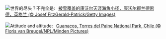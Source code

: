 ![](https://www.bing.com/th?id=OHR.CornwallSnow_ZH-CN8407245245_UHD.jpg&w=1000)世界的尽头？不完全是:&nbsp;&ensp;[被雪覆盖的康沃尔天涯海角小径，康沃尔郡兰德恩德，英格兰 (© Josef FitzGerald-Patrick/Getty Images)](https://www.bing.com/th?id=OHR.CornwallSnow_ZH-CN8407245245_UHD.jpg)
<br><br/>
![](https://www.bing.com/th?id=OHR.GuanacosChile_EN-US8209106662_UHD.jpg&w=1000)Attitude and altitude:&nbsp;&ensp;[Guanacos, Torres del Paine National Park, Chile (© Floris van Breugel/NPL/Minden Pictures)](https://www.bing.com/th?id=OHR.GuanacosChile_EN-US8209106662_UHD.jpg)
<br><br/>
